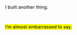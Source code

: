 <body><div class="WordSection1"><p class="MsoNormal"><span style="font-size:11.0pt;color:black">I built another thing. </span><span style="color:black"><p></p></span></p><p class="MsoNormal"><span style="font-size:11.0pt;color:black"> </span><span style="color:black"><p></p></span></p><p class="MsoNormal"><span style="font-size:11.0pt;color:black;background:yellow">I’m almost embarrassed to say.</span><span style="color:black"><p></p></span></p><p class="MsoNormal"><span style="font-size:11.0pt"><p> </p></span></p><p class="MsoNormal"><span style="font-size:11.0pt"><p> </p></span></p><p class="MsoNormal"><span style="font-size:11.0pt;color:black">